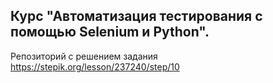 ## Курс "Автоматизация тестирования с помощью Selenium и Python".
Репозиторий с решением задания https://stepik.org/lesson/237240/step/10